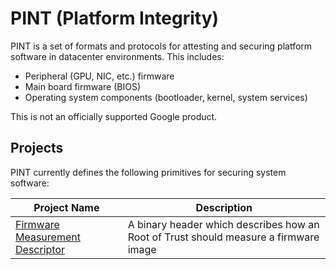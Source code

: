 # PINT (Platform Integrity)

PINT is a set of formats and protocols for attesting and securing platform software
in datacenter environments. This includes:

* Peripheral (GPU, NIC, etc.) firmware
* Main board firmware (BIOS)
* Operating system components (bootloader, kernel, system services)

This is not an officially supported Google product.

## Projects

PINT currently defines the following primitives for securing system software:

| Project Name                            | Description |
| --------------------------------------- | ----------- |
| [Firmware Measurement Descriptor](fmd/) | A binary header which describes how an Root of Trust should measure a firmware image |

